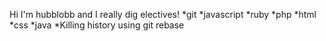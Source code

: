 Hi I'm hubblobb and I really dig electives!
*git
*javascript
*ruby
*php
*html
*css
*java
*Killing history using git rebase